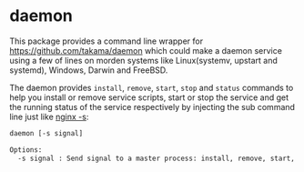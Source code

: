 # daemon

This package provides a command line wrapper for https://github.com/takama/daemon which could make a daemon service using a few of lines on morden systems like Linux(systemv, upstart and systemd), Windows, Darwin and FreeBSD.

The daemon provides `install`, `remove`, `start`, `stop` and `status` commands to help you install or remove service scripts, start or stop the service and get the running status of the service respectively by injecting the sub command line just like [nginx -s](https://www.nginx.com/resources/wiki/start/topics/tutorials/commandline/):

```bash
daemon [-s signal]

Options:
  -s signal : Send signal to a master process: install, remove, start, stop, status
```
